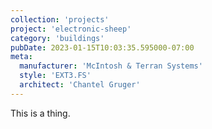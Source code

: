 ```yaml
---
collection: 'projects'
project: 'electronic-sheep'
category: 'buildings'
pubDate: 2023-01-15T10:03:35.595000-07:00
meta: 
  manufacturer: 'McIntosh & Terran Systems'
  style: 'EXT3.FS'
  architect: 'Chantel Gruger'
---
```

This is a thing.